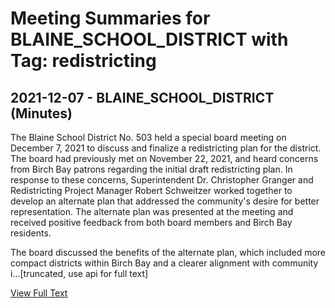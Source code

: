 # Meeting Summaries for BLAINE_SCHOOL_DISTRICT with Tag: redistricting

## 2021-12-07 - BLAINE_SCHOOL_DISTRICT (Minutes)

The Blaine School District No. 503 held a special board meeting on December 7, 2021 to discuss and finalize a redistricting plan for the district. The board had previously met on November 22, 2021, and heard concerns from Birch Bay patrons regarding the initial draft redistricting plan. In response to these concerns, Superintendent Dr. Christopher Granger and Redistricting Project Manager Robert Schweitzer worked together to develop an alternate plan that addressed the community's desire for better representation. The alternate plan was presented at the meeting and received positive feedback from both board members and Birch Bay residents.

The board discussed the benefits of the alternate plan, which included more compact districts within Birch Bay and a clearer alignment with community i...[truncated, use api for full text]

[View Full Text](https://raw.githubusercontent.com/civiclensllc/WashingtonStateSchoolBoardExplorer/refs/heads/main/data/countries/usa/states/wa/counties/whatcom/school_boards/blaine_school_district/2021/2021-12-07-minutes.txt)

